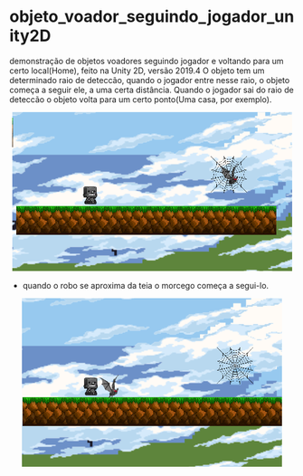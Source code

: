 # objeto_voador_seguindo_jogador_unity2D
demonstração de objetos voadores seguindo jogador e voltando para um certo local(Home), feito na Unity 2D, versão 2019.4
O objeto tem um determinado raio de deteccão, quando o jogador entre nesse raio, o objeto começa a seguir ele, a uma certa distância.
Quando o jogador sai do raio de deteccão o objeto volta para um certo ponto(Uma casa, por exemplo).

<p align="center">
  <img src="/imgs/ilus1.png" />
</p>

* quando o robo se aproxima da teia o morcego começa a segui-lo.

<p align="center">
  <img src="/imgs/ilus2.png" />
</p>
